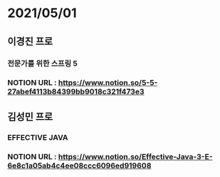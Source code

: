 # 2021/05/01

## 이경진 프로

### 전문가를 위한 스프링 5

### NOTION URL : https://www.notion.so/5-5-27abef4113b84399bb9018c321f473e3

## 김성민 프로

### EFFECTIVE JAVA

### NOTION URL : https://www.notion.so/Effective-Java-3-E-6e8c1a05ab4c4ee08ccc6096ed919608
